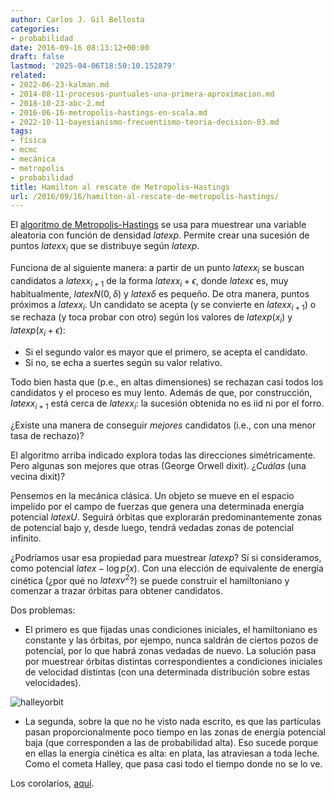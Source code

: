 ```yaml
---
author: Carlos J. Gil Bellosta
categories:
- probabilidad
date: 2016-09-16 08:13:12+00:00
draft: false
lastmod: '2025-04-06T18:50:10.152879'
related:
- 2022-06-23-kalman.md
- 2014-08-11-procesos-puntuales-una-primera-aproximacion.md
- 2018-10-23-abc-2.md
- 2016-06-16-metropolis-hastings-en-scala.md
- 2022-10-11-bayesianismo-frecuentismo-teoria-decision-03.md
tags:
- física
- mcmc
- mecánica
- metropolis
- probabilidad
title: Hamilton al rescate de Metropolis-Hastings
url: /2016/09/16/hamilton-al-rescate-de-metropolis-hastings/
---
```


El [algoritmo de Metropolis-Hastings](https://en.wikipedia.org/wiki/Metropolis%E2%80%93Hastings_algorithm) se usa para muestrear una variable aleatoria con función de densidad $latex p$. Permite crear una sucesión de puntos $latex x_i$ que se distribuye según $latex p$.

Funciona de al siguiente manera: a partir de un punto $latex x_i$ se buscan candidatos a $latex x_{i+1}$ de la forma $latex x_i + \epsilon$, donde $latex \epsilon$ es, muy habitualmente, $latex N(0, \delta)$ y $latex \delta$ es pequeño. De otra manera, puntos próximos a $latex x_i$. Un candidato se acepta (y se convierte en $latex x_{i+1}$) o se rechaza (y toca probar con otro) según los valores de $latex p(x_i)$ y $latex p(x_i + \epsilon)$:

* Si el segundo valor es mayor que el primero, se acepta el candidato.
* Si no, se echa a suertes según su valor relativo.

Todo bien hasta que (p.e., en altas dimensiones) se rechazan casi todos los candidatos y el proceso es muy lento. Además de que, por construcción, $latex x_{i+1}$ está cerca de $latex x_i$: la sucesión obtenida no es iid ni por el forro.

¿Existe una manera de conseguir _mejores_ candidatos (i.e., con una menor tasa de rechazo)?

El algoritmo arriba indicado explora todas las direcciones simétricamente. Pero algunas son mejores que otras (George Orwell dixit). ¿_Cuálas_ (una vecina dixit)?

Pensemos en la mecánica clásica. Un objeto se mueve en el espacio impelido por el campo de fuerzas que genera una determinada energía potencial $latex U$. Seguirá órbitas que explorarán predominantemente zonas de potencial bajo y, desde luego, tendrá vedadas zonas de potencial infinito.

¿Podríamos usar esa propiedad para muestrear $latex p$? Sí si consideramos, como potencial $latex -\log p(x)$. Con una elección de equivalente de energía cinética (¿por qué no $latex v^2$?) se puede construir el hamiltoniano y comenzar a trazar órbitas para obtener candidatos.

Dos problemas:

* El primero es que fijadas unas condiciones iniciales, el hamiltoniano es constante y las órbitas, por ejempo, nunca saldrán de ciertos pozos de potencial, por lo que habrá zonas vedadas de nuevo. La solución pasa por muestrear órbitas distintas correspondientes a condiciones iniciales de velocidad distintas (con una determinada distribución sobre estas velocidades).

![halleyorbit](/wp-uploads/2016/09/HalleyOrbit.gif)

* La segunda, sobre la que no he visto nada escrito, es que las partículas pasan proporcionalmente poco tiempo en las zonas de energía potencial baja (que corresponden a las de probabilidad alta). Eso sucede porque en ellas la energía cinética es alta: en plata, las atraviesan a toda leche. Como el cometa Halley, que pasa casi todo el tiempo donde no se lo ve.

Los corolarios, [aquí](https://arxiv.org/pdf/1206.1901.pdf).